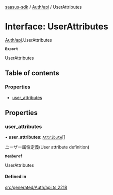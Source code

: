 [saasus-sdk](../README.md) / [Auth/api](../modules/Auth_api.md) / UserAttributes

# Interface: UserAttributes

[Auth/api](../modules/Auth_api.md).UserAttributes

**`Export`**

UserAttributes

## Table of contents

### Properties

- [user\_attributes](Auth_api.UserAttributes.md#user_attributes)

## Properties

### user\_attributes

• **user\_attributes**: [`Attribute`](Auth_api.Attribute.md)[]

ユーザー属性定義(User attribute definition)

**`Memberof`**

UserAttributes

#### Defined in

[src/generated/Auth/api.ts:2218](https://github.com/saasus-platform/saasus-sdk-javascript/blob/55abc15/src/generated/Auth/api.ts#L2218)
